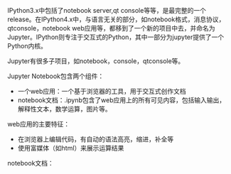 

IPython3.x中包括了notebook server,qt console等等，是最完整的一个release。在IPython4.x中，与语言无关的部分，如notebook格式，消息协议，qtconsole，notebook web应用等，都移到了一个新的项目中去，并命名为Jupyter。IPython则专注于交互式的Python，其中一部分为jupyter提供了一个Python内核。

Jupyter有很多子项目，如notebook，console，qtconsole等。

Jupyter Notebook包含两个组件：

- 一个web应用：一个基于浏览器的工具，用于交互式创作文档
- notebook文档：.ipynb包含了web应用上的所有可见内容，包括输入输出，解释性文本，数学运算，图片等。

web应用的主要特征：

- 在浏览器上编辑代码，有自动的语法高亮，缩进，补全等
- 使用富媒体（如html）来展示运算结果

notebook文档：